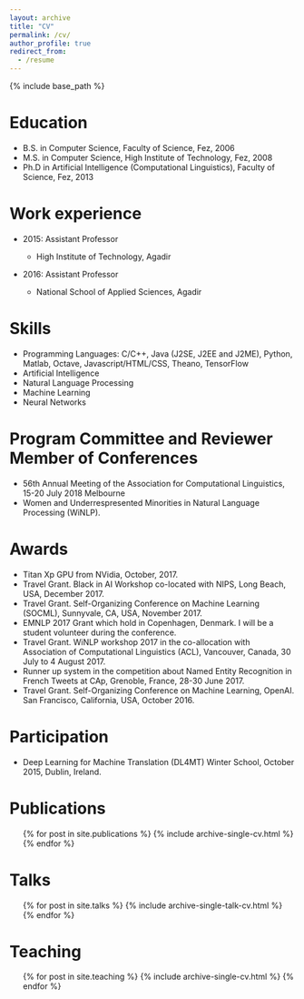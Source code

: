```yaml
---
layout: archive
title: "CV"
permalink: /cv/
author_profile: true
redirect_from:
  - /resume
---
```


{% include base_path %}

Education
======
* B.S. in Computer Science, Faculty of Science, Fez, 2006
* M.S. in Computer Science, High Institute of Technology, Fez, 2008
* Ph.D in Artificial Intelligence (Computational Linguistics), Faculty of Science, Fez, 2013

Work experience
======
* 2015: Assistant Professor
  * High Institute of Technology, Agadir

* 2016: Assistant Professor
  * National School of Applied Sciences, Agadir
  
Skills
======
* Programming Languages: C/C++, Java (J2SE, J2EE and J2ME), Python, Matlab, Octave, Javascript/HTML/CSS, Theano, TensorFlow
* Artificial Intelligence
* Natural Language Processing
* Machine Learning
* Neural Networks

Program Committee and Reviewer Member of Conferences
======
* 56th Annual Meeting of the Association for Computational Linguistics, 15-20 July 2018   Melbourne
* Women and Underrespresented Minorities in Natural Language Processing (WiNLP).

Awards
======
* Titan Xp GPU from NVidia, October, 2017.
* Travel Grant. Black in AI Workshop co-located with NIPS, Long Beach, USA, December 2017.
* Travel Grant. Self-Organizing Conference on Machine Learning (SOCML), Sunnyvale, CA, USA, November 2017.
* EMNLP 2017 Grant which hold in Copenhagen, Denmark. I will be a student volunteer during the conference.
* Travel Grant. WiNLP workshop 2017 in the co-allocation with Association of Computational Linguistics (ACL), Vancouver, Canada, 30 July to 4 August 2017.
* Runner up system in the competition about Named Entity Recognition in French Tweets at CAp, Grenoble, France, 28-30 June 2017. 
* Travel Grant. Self-Organizing Conference on Machine Learning, OpenAI. San Francisco, California, USA, October 2016.


Participation
======
* Deep Learning for Machine Translation (DL4MT) Winter School, October 2015, Dublin, Ireland.

Publications
======
  <ul>{% for post in site.publications %}
    {% include archive-single-cv.html %}
  {% endfor %}</ul>
  
Talks
======
  <ul>{% for post in site.talks %}
    {% include archive-single-talk-cv.html %}
  {% endfor %}</ul>
  
Teaching
======
  <ul>{% for post in site.teaching %}
    {% include archive-single-cv.html %}
  {% endfor %}</ul>
  
